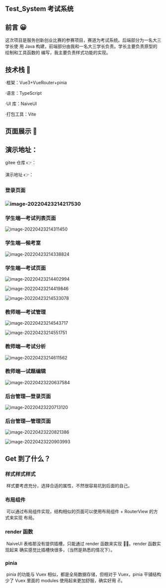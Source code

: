 ## Test_System 考试系统

## 前言 😀

​ 这次项目是服务创新创业比赛的参赛项目，赛道为考试系统。后端部分为一名大三学长使
用 Java 构建，前端部分由我和一名大三学长负责。学长主要负责原型的绘制和工具函数的
编写，我主要负责样式功能的实现。

## 技术栈 🧷

·框架：Vue3+VueRouter+pinia

·语言：TypeScript

·UI 库：NaiveUI

·打包工具：Vite

## 页面展示 🚩

## 演示地址：

gitee 仓库 👉：

演示地址 👉：

### 登录页面

### ![image-20220423214217530](https://xingqiu-tuchuang-1256524210.cos.ap-shanghai.myqcloud.com/1770/image-20220423214217530.png)

### 学生端—考试列表页面

![image-20220423214311450](https://xingqiu-tuchuang-1256524210.cos.ap-shanghai.myqcloud.com/1770/image-20220423214311450.png)

### 学生端—候考室

![image-20220423214338824](https://xingqiu-tuchuang-1256524210.cos.ap-shanghai.myqcloud.com/1770/image-20220423214338824.png)

### 学生端—考试页面

![image-20220423214402994](https://xingqiu-tuchuang-1256524210.cos.ap-shanghai.myqcloud.com/1770/image-20220423214402994.png)

![image-20220423214419846](https://xingqiu-tuchuang-1256524210.cos.ap-shanghai.myqcloud.com/1770/image-20220423214419846.png)

![image-20220423214533078](https://xingqiu-tuchuang-1256524210.cos.ap-shanghai.myqcloud.com/1770/image-20220423214533078.png)

### 教师端—考试管理

![image-20220423214543717](https://xingqiu-tuchuang-1256524210.cos.ap-shanghai.myqcloud.com/1770/image-20220423214543717.png)

![image-20220423214551751](https://xingqiu-tuchuang-1256524210.cos.ap-shanghai.myqcloud.com/1770/image-20220423214551751.png)

### 教师端—考试分析

![image-20220423214611562](https://xingqiu-tuchuang-1256524210.cos.ap-shanghai.myqcloud.com/1770/image-20220423214611562.png)

### 教师端—试题编辑

![image-20220423220637584](https://xingqiu-tuchuang-1256524210.cos.ap-shanghai.myqcloud.com/1770/image-20220423220637584.png)

### 后台管理—登录页面

![image-20220423220713120](https://xingqiu-tuchuang-1256524210.cos.ap-shanghai.myqcloud.com/1770/image-20220423220713120.png)

### 后台管理—管理页面

![image-20220423220821386](https://xingqiu-tuchuang-1256524210.cos.ap-shanghai.myqcloud.com/1770/image-20220423220821386.png)

![image-20220423220903993](https://xingqiu-tuchuang-1256524210.cos.ap-shanghai.myqcloud.com/1770/image-20220423220903993.png)

## Get 到了什么？

### 样式样式样式

​ 样式要考虑充分，选择合适的属性，不然很容易坑到后面的自己。

### 布局组件

​ 可以通过布局组件实现，结构相似的页面可以使用布局组件 + RouterView 的方式来实现
布局。

### render 函数

​ NaiveUI 表格那没有提供插槽，只能通过 render 函数来实现 🤦‍♂️。render 函数实现起来
确实感觉比插槽快很多，（当然是熟悉的情况下）。

### pinia

​ pinia 的功能与 Vuex 相似，都是全局数据存储，但相对于 Vuex，pinia 平铺结构少了
Vuex 里面的 modules 使用起来更加舒服，确实好用 ✌。
